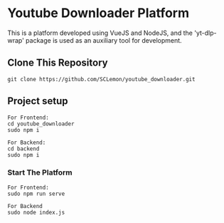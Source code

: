# Youtube Downloader Platform

This is a platform developed using VueJS and NodeJS, 
and the 'yt-dlp-wrap' package is used as an auxiliary tool for development.

## Clone This Repository
```
git clone https://github.com/SCLemon/youtube_downloader.git
```
## Project setup
```
For Frontend:
cd youtube_downloader
sudo npm i

For Backend:
cd backend
sudo npm i
```

### Start The Platform
```
For Frontend:
sudo npm run serve

For Backend
sudo node index.js
```

